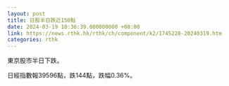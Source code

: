 ```yaml
---
layout: post
title: 日股半日跌近150點
date: 2024-03-19 10:36:39.000000000 +08:00
link: https://news.rthk.hk/rthk/ch/component/k2/1745220-20240319.htm
categories: rthk
---
```


東京股市半日下跌。

日經指數報39596點，跌144點，跌幅0.36%。
